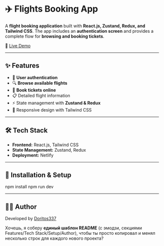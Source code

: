 # ✈️ Flights Booking App

A **flight booking application** built with **React.js, Zustand, Redux, and Tailwind CSS**.
The app includes an **authentication screen** and provides a complete flow for **browsing and booking tickets**.

🔗 [Live Demo](https://flightsbookingapp.netlify.app/)

---

## ✨ Features

* 🔑 **User authentication**
* 🔍 **Browse available flights**
* 🛒 **Book tickets online**
* 📋 Detailed flight information
* ⚡ State management with **Zustand & Redux**
* 🎨 Responsive design with Tailwind CSS

---

## 🛠 Tech Stack

* **Frontend:** React.js, Tailwind CSS
* **State Management:** Zustand, Redux
* **Deployment:** Netlify

---

## 🚀 Installation & Setup

npm install
npm run dev

---

## 👨‍💻 Author

Developed by [Doritos337](https://github.com/Doritos337)

Хочешь, я соберу **единый шаблон README** (с эмодзи, секциями Features/Tech Stack/Setup/Author), чтобы ты просто копировал и менял несколько строк для каждого нового проекта?
